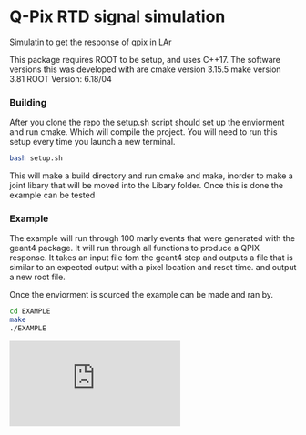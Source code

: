 # Q-Pix RTD signal simulation

Simulatin to get the response of qpix in LAr

This package requires ROOT to be setup, and uses C++17. 
The software versions this was developed with are
cmake version 3.15.5
make  version 3.81
ROOT  Version: 6.18/04


### Building

After you clone the repo the setup.sh script should set up the enviorment and run cmake. Which will compile the project.
You will need to run this setup every time you launch a new terminal. 
```bash
bash setup.sh
```
This will make a build directory and run cmake and make, inorder to make a joint libary that will be moved into the Libary folder. 
Once this is done the example can be tested


### Example
The example will run through 100 marly events that were generated with the geant4 package.
It will run through all functions to produce a QPIX response. It takes an input file fom the geant4 step and outputs a file that is similar to an expected output with a pixel location and reset time. and output a new root file. 

Once the enviorment is sourced the example can be made and ran by.
```bash
cd EXAMPLE
make 
./EXAMPLE
```

![alt text](https://github.com/Q-Pix/Q_PIX_RTD/blob/master/RTD_Flow.pdf)
